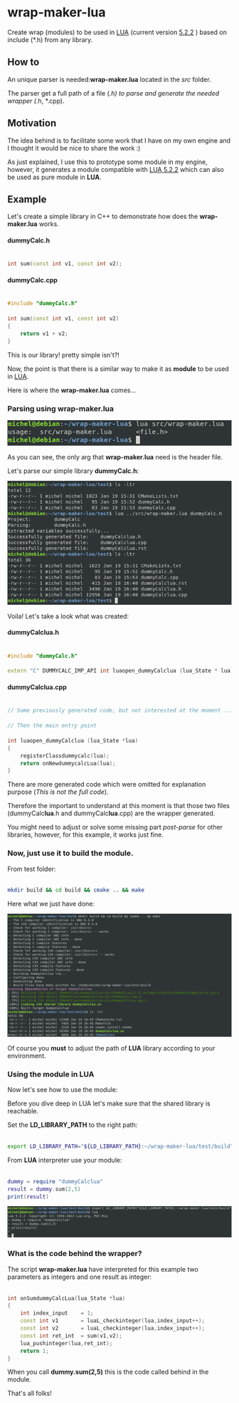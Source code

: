# wrap-maker-lua

Create wrap (modules) to be used in [LUA](https://www.lua.org/home.html) (current version [5.2.2](https://www.lua.org/manual/5.2/) ) based on include (*.h) from any library.

## How to

An unique parser is needed:**wrap-maker.lua** located in the *src* folder.

The parser get a full path of a file (*.h) to parse and generate the needed wrapper (*.h, *.cpp).

## Motivation

The idea behind is to facilitate some work that I have on my own engine and I thought it would be nice to share the work :)

As just explained, I use this to prototype some module in my engine, however, it generates a module compatible with [LUA 5.2.2](https://www.lua.org/manual/5.2/) which can also be used as pure module in **LUA**.

## Example

Let's create a simple library in C++ to demonstrate how does the **wrap-maker.lua** works.

#### dummyCalc.h
```cpp

int sum(const int v1, const int v2);


```

#### dummyCalc.cpp
```cpp

#include "dummyCalc.h"

int sum(const int v1, const int v2)
{
    return v1 + v2;
}

```

This is our library! pretty simple isn't?!


Now, the point is that there is a similar way to make it as **module** to be used in [LUA](https://www.lua.org/home.html).

Here is where the **wrap-maker.lua** comes...

### Parsing using **wrap-maker.lua**

![alt text](https://raw.githubusercontent.com/michelmorais/wrap-maker-lua/master/images/first-run.png)

As you can see, the only arg that **wrap-maker.lua** need is the header file.


Let's parse our simple library **dummyCalc.h**:

![alt text](https://raw.githubusercontent.com/michelmorais/wrap-maker-lua/master/images/run-over-test-folder.png)

Voila! Let's take a look what was created:

#### dummyCalclua.h

```cpp

#include "dummyCalc.h"

extern "C" DUMMYCALC_IMP_API int luaopen_dummyCalclua (lua_State * lua);


```

#### dummyCalclua.cpp

```cpp

// Some previously generated code, but not interested at the moment ...

// Then the main entry point

int luaopen_dummyCalclua (lua_State *lua)
{
    registerClassdummycalc(lua);
    return onNewdummycalcLua(lua);
}
```

There are more generated code which were omitted for explanation purpose (*This is not the full code*).

Therefore the important to understand at this moment is that those two files (dummyCalc**lua**.h and dummyCalc**lua**.cpp) are the wrapper generated.

You might need to adjust or solve some missing part *post-parse* for other libraries, however, for this example, it works just fine.

### Now, just use it to build the module.

From test folder:

```sh

mkdir build && cd build && cmake .. && make


```

Here what we just have done:

![alt text](https://raw.githubusercontent.com/michelmorais/wrap-maker-lua/master/images/using-cmake-example.png)

Of course you **must** to adjust the path of **LUA** library according to your environment.


### Using the module in LUA

Now let's see how to use the module:

Before you dive deep in LUA let's make sure that the shared library is reachable.

Set the **LD_LIBRARY_PATH** to the right path:

```sh

export LD_LIBRARY_PATH="${LD_LIBRARY_PATH}:~/wrap-maker-lua/test/build"

```

From **LUA** interpreter use your module:

```lua

dummy = require "dummyCalclua"
result = dummy.sum(2,5)
print(result)

```


![alt text](https://raw.githubusercontent.com/michelmorais/wrap-maker-lua/master/images/lua-interpreter-module.png)



### What is the code behind the wrapper?


The script **wrap-maker.lua** have interpreted for this example two parameters as integers and one result as integer:


```cpp

int onSumdummyCalcLua(lua_State *lua)
{
    int index_input    = 1;
    const int v1       = luaL_checkinteger(lua,index_input++);
    const int v2       = luaL_checkinteger(lua,index_input++);
    const int ret_int  = sum(v1,v2);
    lua_pushinteger(lua,ret_int);
    return 1;
}

```

When you call **dummy.sum(2,5)** this is the code called behind in the module.

That's all folks!

